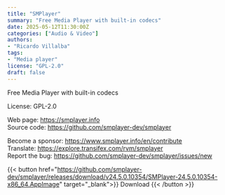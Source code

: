 ```yaml
---
title: "SMPlayer"
summary: "Free Media Player with built-in codecs"
date: 2025-05-12T11:30:00Z
categories: ["Audio & Video"]
authors:
- "Ricardo Villalba"
tags: 
- "Media player"
license: "GPL-2.0"
draft: false
---
```


Free Media Player with built-in codecs

License: GPL-2.0

Web page: <https://smplayer.info>  
Source code: <https://github.com/smplayer-dev/smplayer>

Become a sponsor: <https://www.smplayer.info/en/contribute>  
Translate: <https://explore.transifex.com/rvm/smplayer>  
Report the bug: <https://github.com/smplayer-dev/smplayer/issues/new>  

{{< button href="https://github.com/smplayer-dev/smplayer/releases/download/v24.5.0.10354/SMPlayer-24.5.0.10354-x86_64.AppImage" target="_blank">}}
Download
{{< /button >}}